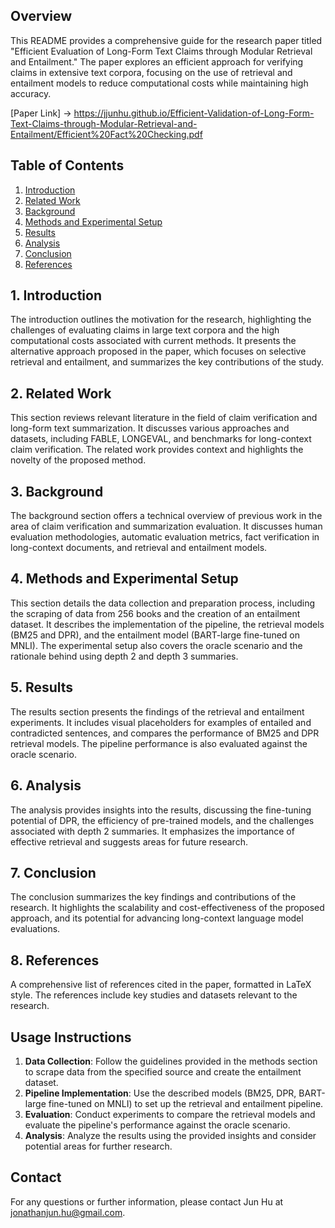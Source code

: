 ## Overview

This README provides a comprehensive guide for the research paper titled "Efficient Evaluation of Long-Form Text Claims through Modular Retrieval and Entailment." The paper explores an efficient approach for verifying claims in extensive text corpora, focusing on the use of retrieval and entailment models to reduce computational costs while maintaining high accuracy.

[Paper Link] -> https://jjunhu.github.io/Efficient-Validation-of-Long-Form-Text-Claims-through-Modular-Retrieval-and-Entailment/Efficient%20Fact%20Checking.pdf

## Table of Contents

1. [Introduction](#introduction)
2. [Related Work](#related-work)
3. [Background](#background)
4. [Methods and Experimental Setup](#methods-and-experimental-setup)
5. [Results](#results)
6. [Analysis](#analysis)
7. [Conclusion](#conclusion)
8. [References](#references)

## 1. Introduction

The introduction outlines the motivation for the research, highlighting the challenges of evaluating claims in large text corpora and the high computational costs associated with current methods. It presents the alternative approach proposed in the paper, which focuses on selective retrieval and entailment, and summarizes the key contributions of the study.

## 2. Related Work

This section reviews relevant literature in the field of claim verification and long-form text summarization. It discusses various approaches and datasets, including FABLE, LONGEVAL, and benchmarks for long-context claim verification. The related work provides context and highlights the novelty of the proposed method.

## 3. Background

The background section offers a technical overview of previous work in the area of claim verification and summarization evaluation. It discusses human evaluation methodologies, automatic evaluation metrics, fact verification in long-context documents, and retrieval and entailment models.

## 4. Methods and Experimental Setup

This section details the data collection and preparation process, including the scraping of data from 256 books and the creation of an entailment dataset. It describes the implementation of the pipeline, the retrieval models (BM25 and DPR), and the entailment model (BART-large fine-tuned on MNLI). The experimental setup also covers the oracle scenario and the rationale behind using depth 2 and depth 3 summaries.

## 5. Results

The results section presents the findings of the retrieval and entailment experiments. It includes visual placeholders for examples of entailed and contradicted sentences, and compares the performance of BM25 and DPR retrieval models. The pipeline performance is also evaluated against the oracle scenario.

## 6. Analysis

The analysis provides insights into the results, discussing the fine-tuning potential of DPR, the efficiency of pre-trained models, and the challenges associated with depth 2 summaries. It emphasizes the importance of effective retrieval and suggests areas for future research.

## 7. Conclusion

The conclusion summarizes the key findings and contributions of the research. It highlights the scalability and cost-effectiveness of the proposed approach, and its potential for advancing long-context language model evaluations.

## 8. References

A comprehensive list of references cited in the paper, formatted in LaTeX style. The references include key studies and datasets relevant to the research.

## Usage Instructions

1. **Data Collection**: Follow the guidelines provided in the methods section to scrape data from the specified source and create the entailment dataset.
2. **Pipeline Implementation**: Use the described models (BM25, DPR, BART-large fine-tuned on MNLI) to set up the retrieval and entailment pipeline.
3. **Evaluation**: Conduct experiments to compare the retrieval models and evaluate the pipeline's performance against the oracle scenario.
4. **Analysis**: Analyze the results using the provided insights and consider potential areas for further research.

## Contact

For any questions or further information, please contact Jun Hu at jonathanjun.hu@gmail.com.


